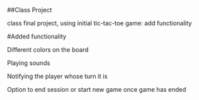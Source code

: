 ##Class Project

class final project, using initial tic-tac-toe game: add functionality

#Added functionality

Different colors on the board

Playing sounds

Notifying the player whose turn it is

Option to end session or start new game once game has ended
